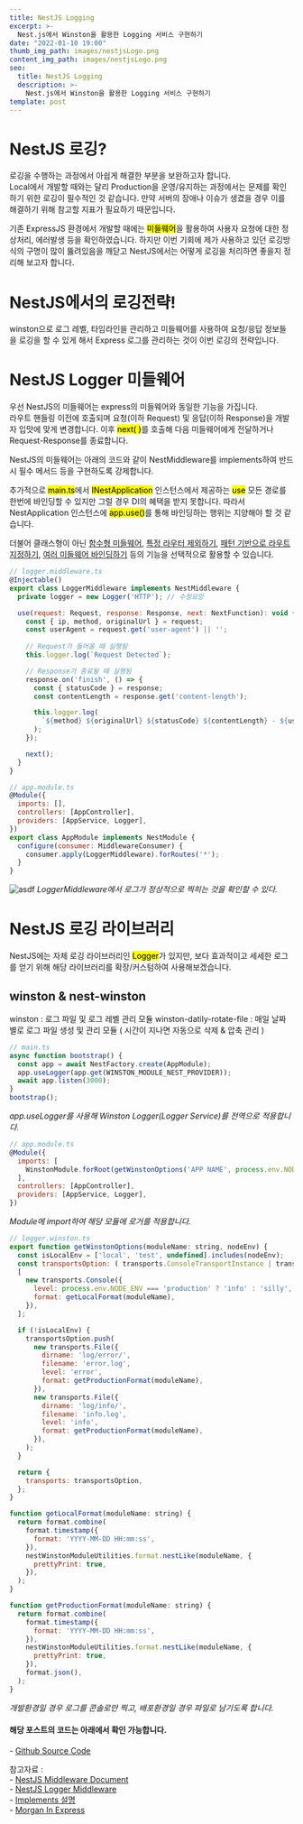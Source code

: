 ```yaml
---
title: NestJS Logging
excerpt: >-
  Nest.js에서 Winston을 활용한 Logging 서비스 구현하기
date: "2022-01-10 19:00"
thumb_img_path: images/nestjsLogo.png
content_img_path: images/nestjsLogo.png
seo:
  title: NestJS Logging
  description: >-
    Nest.js에서 Winston을 활용한 Logging 서비스 구현하기
template: post
---
```


# NestJS 로깅?
로깅을 수행하는 과정에서 아쉽게 해결한 부분을 보완하고자 합니다.  
Local에서 개발할 때와는 달리 Production을 운영/유지하는 과정에서는 문제를 확인하기 위한 로깅이 필수적인 것 같습니다. 만약 서버의 장애나 이슈가 생겼을 경우 이를 해결하기 위해 참고할 지표가 필요하기 때문입니다.

기존 ExpressJS 환경에서 개발할 때에는 <mark>미들웨어</mark>을 활용하여 사용자 요청에 대한 정상처리, 에러발생 등을 확인하였습니다. 하지만 이번 기회에 제가 사용하고 있던 로깅방식의 구명이 많이 뚫려있음을 깨닫고 NestJS에서는 어떻게 로깅을 처리하면 좋을지 정리해 보고자 합니다.

# NestJS에서의 로깅전략!
winston으로 로그 레벨, 타임라인을 관리하고 미들웨어를 사용하여 요청/응답 정보들을 로깅을 할 수 있게 해서 Express 로그를 관리하는 것이 이번 로깅의 전략입니다.

# NestJS Logger 미들웨어
우선 NestJS의 미들웨어는 express의 미들웨어와 동일한 기능을 가집니다.  
라우트 핸들링 이전에 호출되며 요청(이하 Request) 및 응답(이하 Response)을 개발자 입맛에 맞게 변경합니다. 이후 <mark>next( )</mark>를 호출해 다음 미들웨어에게 전달하거나 Request-Response를 종료합니다. 
<!-- next()를 통해 정확히 어떤 값을 전달하는지 추가 필요 -->
<!-- 만약 next()를 통해 전달하지 않을 경우 Request를 계속 잡고 있다가 Timeout처리되는 것으로 알고 있으나 확인 필요 -->

NestJS의 미들웨어는 아래의 코드와 같이 NestMiddleware를 implements하여 반드시 필수 메서드 등을 구현하도록 강제합니다.

추가적으로 <mark>main.ts</mark>에서 <mark>INestApplication</mark> 인스턴스에서 제공하는 <mark>use</mark> 모든 경로를 한번에 바인딩할 수 있지만 그럴 경우 DI의 혜택을 받지 못합니다. 따라서 NestApplication 인스턴스에 <mark>app.use()</mark>를 통해 바인딩하는 행위는 지양해야 할 것 같습니다.

더불어 클래스형이 아닌 [함수형 미들웨어](https://docs.nestjs.kr/middleware#functional-middleware), [특정 라우터 제외하기](https://docs.nestjs.kr/middleware#excluding-routes), [패턴 기반으로 라우트 지정하기](https://docs.nestjs.kr/middleware#route-wildcards), [여러 미들웨어 바인딩하기](https://docs.nestjs.kr/middleware#multiple-middleware) 등의 기능을 선택적으로 활용할 수 있습니다.
```js
// logger.middleware.ts
@Injectable()
export class LoggerMiddleware implements NestMiddleware {
  private logger = new Logger('HTTP'); // 수정요망

  use(request: Request, response: Response, next: NextFunction): void {
    const { ip, method, originalUrl } = request;
    const userAgent = request.get('user-agent') || '';
    
    // Request가 들어올 때 실행됨
    this.logger.log(`Request Detected`); 

    // Response가 종료될 때 실행됨
    response.on('finish', () => {
      const { statusCode } = response;
      const contentLength = response.get('content-length');

      this.logger.log(
        `${method} ${originalUrl} ${statusCode} ${contentLength} - ${userAgent} ${ip}`,
      );
    });

    next();
  }
}
```
```js
// app.module.ts
@Module({
  imports: [],
  controllers: [AppController],
  providers: [AppService, Logger],
})
export class AppModule implements NestModule {
  configure(consumer: MiddlewareConsumer) {
    consumer.apply(LoggerMiddleware).forRoutes('*');
  }
}
```

![asdf](../../../images/nest-middleware-log-example.png)
*LoggerMiddleware에서 로그가 정상적으로 찍히는 것을 확인할 수 있다.*

# NestJS 로깅 라이브러리
NestJS에는 자체 로깅 라이브러리인 <mark>Logger</mark>가 있지만, 보다 효과적이고 세세한 로그를 얻기 위해 해당 라이브러리를 확장/커스텀하여 사용해보겠습니다.


## winston & nest-winston
winston : 로그 파일 및 로그 레벨 관리 모듈
winston-datily-rotate-file : 매일 날짜 별로 로그 파일 생성 및 관리 모듈 ( 시간이 지나면 자동으로 삭제 & 압축 관리 )

```js
// main.ts
async function bootstrap() {
  const app = await NestFactory.create(AppModule);
  app.useLogger(app.get(WINSTON_MODULE_NEST_PROVIDER));
  await app.listen(3000);
}
bootstrap();
```
*app.useLogger를 사용해 Winston Logger(Logger Service)를 전역으로 적용합니다.*

```js
// app.module.ts
@Module({
  imports: [
    WinstonModule.forRoot(getWinstonOptions('APP NAME', process.env.NODE_ENV)),
  ],
  controllers: [AppController],
  providers: [AppService, Logger],
})
```
*Module에 import하여 해당 모듈에 로거를 적용합니다.*
```js
// logger.winston.ts
export function getWinstonOptions(moduleName: string, nodeEnv) {
  const isLocalEnv = ['local', 'test', undefined].includes(nodeEnv);
  const transportsOption: ( transports.ConsoleTransportInstance | transports.FileTransportInstance )[] = 
  [
    new transports.Console({
      level: process.env.NODE_ENV === 'production' ? 'info' : 'silly',
      format: getLocalFormat(moduleName),
    }),
  ];

  if (!isLocalEnv) {
    transportsOption.push(
      new transports.File({
        dirname: 'log/error/',
        filename: 'error.log',
        level: 'error',
        format: getProductionFormat(moduleName),
      }),
      new transports.File({
        dirname: 'log/info/',
        filename: 'info.log',
        level: 'info',
        format: getProductionFormat(moduleName),
      }),
    );
  }

  return {
    transports: transportsOption,
  };
}

function getLocalFormat(moduleName: string) {
  return format.combine(
    format.timestamp({
      format: 'YYYY-MM-DD HH:mm:ss',
    }),
    nestWinstonModuleUtilities.format.nestLike(moduleName, {
      prettyPrint: true,
    }),
  );
}

function getProductionFormat(moduleName: string) {
  return format.combine(
    format.timestamp({
      format: 'YYYY-MM-DD HH:mm:ss',
    }),
    nestWinstonModuleUtilities.format.nestLike(moduleName, {
      prettyPrint: true,
    }),
    format.json(),
  );
}
```
*개발환경일 경우 로그를 콘솔로만 찍고, 배포환경일 경우 파일로 남기도록 합니다.*


#### 해당 포스트의 코드는 아래에서 확인 가능합니다.
*-* [Github Source Code](https://github.com/sysnar/nestjs-logger-workplace)  

참고자료 :  
*-* [NestJS Middleware Document](https://docs.nestjs.kr/middleware)  
*-* [NestJS Logger Middleware](https://javascript.plainenglish.io/how-to-use-nestjs-logger-2a9cb107bce9)  
*-* [Implements 설명](https://velog.io/@sgh002400/NestJS#implements-injectabledi를-알아보기)  
*-* [Morgan In Express](http://tostring.it/2014/06/23/advanced-logging-with-nodejs/)